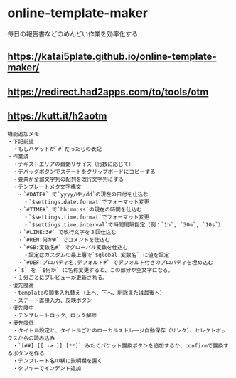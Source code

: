 # online-template-maker

毎日の報告書などのめんどい作業を効率化する

## https://katai5plate.github.io/online-template-maker/

## https://redirect.had2apps.com/to/tools/otm

## https://kutt.it/h2aotm

```
機能追加メモ
・下記前提
　・もしバケットが`#`だったらの表記
・作業済
　・テキストエリアの自動リサイズ（行数に応じて）
　・デバッグボタンでステートをクリップボードにコピーする
　・要素が全部文字列の配列を改行文字列にする
　・テンプレートメタ文字構文
　　・`#DATE#` で`yyyy/MM/dd`の現在の日付を仕込む
　　　・`$settings.date.format`でフォーマット変更
　　・`#TIME#` で`hh:mm:ss`の現在の時間を仕込む
　　　・`$settings.time.format`でフォーマット変更
　　　・`$settings.time.interval`で時間間隔指定（例：`1h`, `30m`, `10s`）
　　・`#LINE:3#` で改行文字を３回仕込む
　　・`#REM:何か#` でコメントを仕込む
　　・`#GB:変数名#` でグローバル変数を仕込む
　　　・設定はカスタムの最上層で`$global.変数名` に値を設定
　　・`#DEF:プロパティ名,デフォルト#` でデフォルト付きのプロパティを埋め込む
　・`$` を `$何か` に名称変更すると、この部分が空文字になる。
　・１分ごとにプレビューが更新される。
・優先度高
　・templateの順番入れ替え（上へ、下へ、削除または最後へ）
　・ステート直接入力、反映ボタン
・優先度中
　・テンプレートロック、ロック解除
・優先度低
　・タイトル設定と、タイトルごとのローカルストレージ自動保存（リンク）、セレクトボックスからの読み込み
　・`[##] [[ -> ]] [**]` みたくバケット置換ボタンを追加するか、confirmで置換するボタンを作る
　・テンプレート名の横に説明欄を置く
　・タブキーでインデント追加
```
